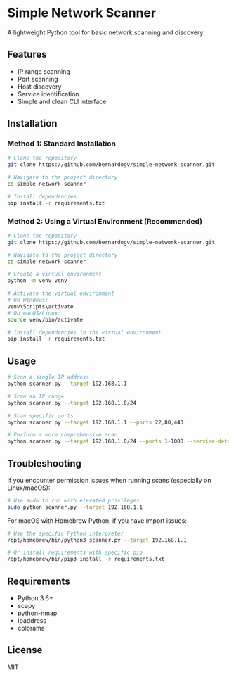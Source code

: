# Simple Network Scanner

A lightweight Python tool for basic network scanning and discovery.

## Features

- IP range scanning
- Port scanning
- Host discovery
- Service identification
- Simple and clean CLI interface

## Installation

### Method 1: Standard Installation

```bash
# Clone the repository
git clone https://github.com/bernardogv/simple-network-scanner.git

# Navigate to the project directory
cd simple-network-scanner

# Install dependencies
pip install -r requirements.txt
```

### Method 2: Using a Virtual Environment (Recommended)

```bash
# Clone the repository
git clone https://github.com/bernardogv/simple-network-scanner.git

# Navigate to the project directory
cd simple-network-scanner

# Create a virtual environment
python -m venv venv

# Activate the virtual environment
# On Windows:
venv\Scripts\activate
# On macOS/Linux:
source venv/bin/activate

# Install dependencies in the virtual environment
pip install -r requirements.txt
```

## Usage

```bash
# Scan a single IP address
python scanner.py --target 192.168.1.1

# Scan an IP range
python scanner.py --target 192.168.1.0/24

# Scan specific ports
python scanner.py --target 192.168.1.1 --ports 22,80,443

# Perform a more comprehensive scan
python scanner.py --target 192.168.1.0/24 --ports 1-1000 --service-detection
```

## Troubleshooting

If you encounter permission issues when running scans (especially on Linux/macOS):

```bash
# Use sudo to run with elevated privileges
sudo python scanner.py --target 192.168.1.1
```

For macOS with Homebrew Python, if you have import issues:

```bash
# Use the specific Python interpreter
/opt/homebrew/bin/python3 scanner.py --target 192.168.1.1

# Or install requirements with specific pip
/opt/homebrew/bin/pip3 install -r requirements.txt
```

## Requirements

- Python 3.6+
- scapy
- python-nmap
- ipaddress
- colorama

## License

MIT
